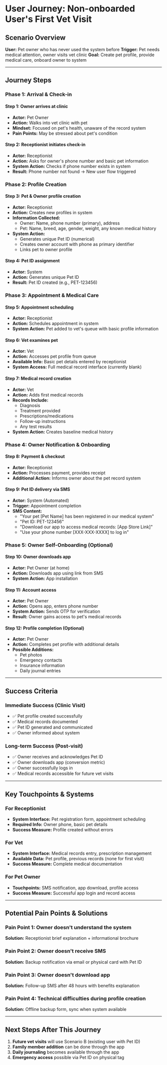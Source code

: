 # User Journey: Non-onboarded User's First Vet Visit

## Scenario Overview
**User:** Pet owner who has never used the system before
**Trigger:** Pet needs medical attention, owner visits vet clinic
**Goal:** Create pet profile, provide medical care, onboard owner to system

---

## Journey Steps

### Phase 1: Arrival & Check-in

#### **Step 1: Owner arrives at clinic**
- **Actor:** Pet Owner
- **Action:** Walks into vet clinic with pet
- **Mindset:** Focused on pet's health, unaware of the record system
- **Pain Points:** May be stressed about pet's condition

#### **Step 2: Receptionist initiates check-in**
- **Actor:** Receptionist
- **Action:** Asks for owner's phone number and basic pet information
- **System Action:** Checks if phone number exists in system
- **Result:** Phone number not found → New user flow triggered

### Phase 2: Profile Creation

#### **Step 3: Pet & Owner profile creation**
- **Actor:** Receptionist
- **Action:** Creates new profiles in system
- **Information Collected:**
  - Owner: Name, phone number (primary), address
  - Pet: Name, breed, age, gender, weight, any known medical history
- **System Action:** 
  - Generates unique Pet ID (numerical)
  - Creates owner account with phone as primary identifier
  - Links pet to owner profile

#### **Step 4: Pet ID assignment**
- **Actor:** System
- **Action:** Generates unique Pet ID
- **Result:** Pet ID created (e.g., PET-123456)

### Phase 3: Appointment & Medical Care

#### **Step 5: Appointment scheduling**
- **Actor:** Receptionist
- **Action:** Schedules appointment in system
- **System Action:** Pet added to vet's queue with basic profile information

#### **Step 6: Vet examines pet**
- **Actor:** Vet
- **Action:** Accesses pet profile from queue
- **Available Info:** Basic pet details entered by receptionist
- **System Access:** Full medical record interface (currently blank)

#### **Step 7: Medical record creation**
- **Actor:** Vet  
- **Action:** Adds first medical records
- **Records Include:**
  - Diagnosis
  - Treatment provided
  - Prescriptions/medications
  - Follow-up instructions
  - Any test results
- **System Action:** Creates baseline medical history

### Phase 4: Owner Notification & Onboarding

#### **Step 8: Payment & checkout**
- **Actor:** Receptionist
- **Action:** Processes payment, provides receipt
- **Additional Action:** Informs owner about the pet record system

#### **Step 9: Pet ID delivery via SMS**
- **Actor:** System (Automated)
- **Trigger:** Appointment completion
- **SMS Content:**
  - "Your pet [Pet Name] has been registered in our medical system"
  - "Pet ID: PET-123456"
  - "Download our app to access medical records: [App Store Link]"
  - "Use your phone number [XXX-XXX-XXXX] to log in"

### Phase 5: Owner Self-Onboarding (Optional)

#### **Step 10: Owner downloads app**
- **Actor:** Pet Owner (at home)
- **Action:** Downloads app using link from SMS
- **System Action:** App installation

#### **Step 11: Account access**
- **Actor:** Pet Owner
- **Action:** Opens app, enters phone number
- **System Action:** Sends OTP for verification
- **Result:** Owner gains access to pet's medical records

#### **Step 12: Profile completion (Optional)**
- **Actor:** Pet Owner
- **Action:** Completes pet profile with additional details
- **Possible Additions:**
  - Pet photos
  - Emergency contacts
  - Insurance information
  - Daily journal entries

---

## Success Criteria

### Immediate Success (Clinic Visit)
- ✅ Pet profile created successfully
- ✅ Medical records documented
- ✅ Pet ID generated and communicated
- ✅ Owner informed about system

### Long-term Success (Post-visit)
- ✅ Owner receives and acknowledges Pet ID
- ✅ Owner downloads app (conversion metric)
- ✅ Owner successfully logs in
- ✅ Medical records accessible for future vet visits

---

## Key Touchpoints & Systems

### For Receptionist
- **System Interface:** Pet registration form, appointment scheduling
- **Required Info:** Owner phone, basic pet details
- **Success Measure:** Profile created without errors

### For Vet
- **System Interface:** Medical records entry, prescription management
- **Available Data:** Pet profile, previous records (none for first visit)
- **Success Measure:** Complete medical documentation

### For Pet Owner
- **Touchpoints:** SMS notification, app download, profile access
- **Success Measure:** Successful app login and record access

---

## Potential Pain Points & Solutions

### Pain Point 1: Owner doesn't understand the system
**Solution:** Receptionist brief explanation + informational brochure

### Pain Point 2: Owner doesn't receive SMS
**Solution:** Backup notification via email or physical card with Pet ID

### Pain Point 3: Owner doesn't download app
**Solution:** Follow-up SMS after 48 hours with benefits explanation

### Pain Point 4: Technical difficulties during profile creation
**Solution:** Offline backup form, sync when system available

---

## Next Steps After This Journey

1. **Future vet visits** will use Scenario B (existing user with Pet ID)
2. **Family member addition** can be done through the app
3. **Daily journaling** becomes available through the app
4. **Emergency access** possible via Pet ID on physical tag